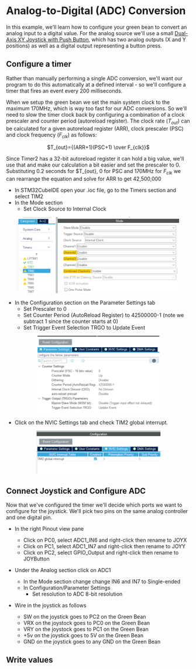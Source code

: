 # Analog-to-Digital (ADC) Conversion

In this example, we'll learn how to configure your green bean to convert an analog input to a digital value.  For the analog source we'll use a small [Dual-Axis XY Joystick with Push Button](https://www.addicore.com/products/dual-axis-xy-joystick-with-push-button?variant=45731914842429), which has two analog outputs (X and Y positions) as well as a digital output representing a button press.

## Configure a timer

Rather than manually performing a single ADC conversion, we'll want our program to do this automatically at a defined interval - so we'll configure a timer that fires an event every 200 milliseconds.

When we setup the green bean we set the main system clock to the maximum 170MHz, which is way too fast for our ADC conversions.  So we'll need to slow the timer clock back by configuring a combination of a clock prescaler and counter period (autoreload register).  The clock rate ($T_{out}$) can be calculated for a given autoreload register (ARR), clock prescaler (PSC) and clock frequency ($F_{clk}$) as follows:

<p align="center">$T_{out}={(ARR+1)(PSC+1) \over F_{clk}}$</p>




 Since Timer2 has a 32-bit autoreload register it can hold a big value, we'll use that and make our calculation a bit easier and set the prescaler to 0.  Substituting 0.2 seconds for $T_{out}, 0 for PSC and 170MHz for $F_{clk}$ we can rearrange the equation and solve for ARR to get 42,500,000

- In STM32CubeIDE open your .ioc file, go to the Timers section and select TIM2
- In the Mode section
  - Set Clock Source to Internal Clock

<p align="center"><img src="/examples/ADC/images/TIM2ClockSource.png"</p>

- In the Configuration section on the Parameter Settings tab
  - Set Prescaler to 0
  - Set Counter Period (AutoReload Register) to 42500000-1 (note we subtract 1 since the counter starts at 0)
  - Set Trigger Event Selection TRGO to Update Event

<p align="center"><img src="/examples/ADC/images/TIM2ParameterSettings.png"</p>


  - Click on the NVIC Settings tab and check TIM2 global interrupt.

<p align="center"><img src="/examples/ADC/images/TIM2NVIC.png"</p>


## Connect Joystick and Configure ADC

Now that we've configured the timer we'll decide which ports we want to configure for the joystick.  We'll pick two pins on the same analog controller and one digital pin.

- In the right Pinout view pane
  - Click on PC0, select ADC1_IN6 and right-click then rename to JOYX
  - Click on PC1, select ADC1_IN7 and right-click then rename to JOYY
  - Click on PC2, select GPIO_Output and right-click then rename to JOYButton
- Under the Analog section click on ADC1
  - In the Mode section change change IN6 and IN7 to Single-ended
  - In Configuration/Parameter Settings
    - Set resolution to ADC 8-bit resolution

- Wire in the joystick as follows
  - SW on the joystick goes to PC2 on the Green Bean
  - VRX on the joystock goes to PC0 on the Green Bean
  - VRY on the joystock goes to PC1 on the Green Bean
  - +5v on the joystick goes to 5V on the Green Bean
  - GND on the joystick goes to any GND on the Green Bean


## Write values

